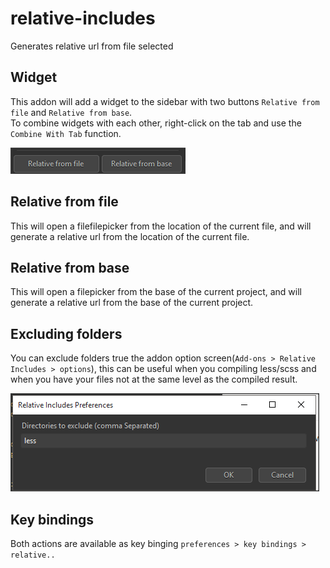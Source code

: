 # relative-includes
Generates relative url from file selected

## Widget
This addon will add a widget to the sidebar with two buttons `Relative from file` and `Relative from base`.  
To combine widgets with each other, right-click on the tab and use the `Combine With Tab` function.

![screenshot](screenshot.png)

## Relative from file
This will open a filefilepicker from the location of the current file, and will generate a relative url from the location of the current file.

## Relative from base
This will open a filepicker from the base of the current project, and will generate a relative url from the base of the current project.

## Excluding folders
You can exclude folders true the addon option screen(`Add-ons > Relative Includes > options`), this can be useful when you compiling less/scss and when you have your files not at the same level as the compiled result.

![screenshot](screenshot2.png)

## Key bindings
Both actions are available as key binging `preferences > key bindings > relative..`
